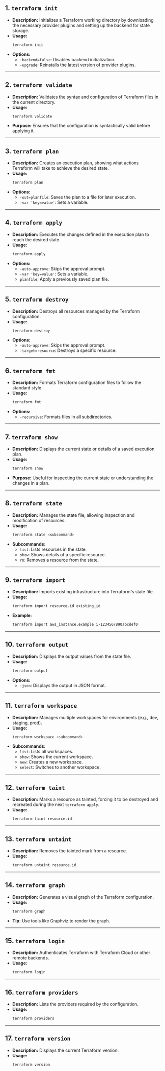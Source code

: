 
## 1. `terraform init`
- **Description:** Initializes a Terraform working directory by downloading the necessary provider plugins and setting up the backend for state storage.
- **Usage:**
  ```bash
  terraform init
  ```
- **Options:**
  - `-backend=false`: Disables backend initialization.
  - `-upgrade`: Reinstalls the latest version of provider plugins.

---

## 2. `terraform validate`
- **Description:** Validates the syntax and configuration of Terraform files in the current directory.
- **Usage:**
  ```bash
  terraform validate
  ```
- **Purpose:** Ensures that the configuration is syntactically valid before applying it.

---

## 3. `terraform plan`
- **Description:** Creates an execution plan, showing what actions Terraform will take to achieve the desired state.
- **Usage:**
  ```bash
  terraform plan
  ```
- **Options:**
  - `-out=planfile`: Saves the plan to a file for later execution.
  - `-var 'key=value'`: Sets a variable.

---

## 4. `terraform apply`
- **Description:** Executes the changes defined in the execution plan to reach the desired state.
- **Usage:**
  ```bash
  terraform apply
  ```
- **Options:**
  - `-auto-approve`: Skips the approval prompt.
  - `-var 'key=value'`: Sets a variable.
  - `planfile`: Apply a previously saved plan file.

---

## 5. `terraform destroy`
- **Description:** Destroys all resources managed by the Terraform configuration.
- **Usage:**
  ```bash
  terraform destroy
  ```
- **Options:**
  - `-auto-approve`: Skips the approval prompt.
  - `-target=resource`: Destroys a specific resource.

---

## 6. `terraform fmt`
- **Description:** Formats Terraform configuration files to follow the standard style.
- **Usage:**
  ```bash
  terraform fmt
  ```
- **Options:**
  - `-recursive`: Formats files in all subdirectories.

---

## 7. `terraform show`
- **Description:** Displays the current state or details of a saved execution plan.
- **Usage:**
  ```bash
  terraform show
  ```
- **Purpose:** Useful for inspecting the current state or understanding the changes in a plan.

---

## 8. `terraform state`
- **Description:** Manages the state file, allowing inspection and modification of resources.
- **Usage:**
  ```bash
  terraform state <subcommand>
  ```
- **Subcommands:**
  - `list`: Lists resources in the state.
  - `show`: Shows details of a specific resource.
  - `rm`: Removes a resource from the state.

---

## 9. `terraform import`
- **Description:** Imports existing infrastructure into Terraform's state file.
- **Usage:**
  ```bash
  terraform import resource.id existing_id
  ```
- **Example:**
  ```bash
  terraform import aws_instance.example i-1234567890abcdef0
  ```

---

## 10. `terraform output`
- **Description:** Displays the output values from the state file.
- **Usage:**
  ```bash
  terraform output
  ```
- **Options:**
  - `-json`: Displays the output in JSON format.

---

## 11. `terraform workspace`
- **Description:** Manages multiple workspaces for environments (e.g., dev, staging, prod).
- **Usage:**
  ```bash
  terraform workspace <subcommand>
  ```
- **Subcommands:**
  - `list`: Lists all workspaces.
  - `show`: Shows the current workspace.
  - `new`: Creates a new workspace.
  - `select`: Switches to another workspace.

---

## 12. `terraform taint`
- **Description:** Marks a resource as tainted, forcing it to be destroyed and recreated during the next `terraform apply`.
- **Usage:**
  ```bash
  terraform taint resource.id
  ```

---

## 13. `terraform untaint`
- **Description:** Removes the tainted mark from a resource.
- **Usage:**
  ```bash
  terraform untaint resource.id
  ```

---

## 14. `terraform graph`
- **Description:** Generates a visual graph of the Terraform configuration.
- **Usage:**
  ```bash
  terraform graph
  ```
- **Tip:** Use tools like Graphviz to render the graph.

---

## 15. `terraform login`
- **Description:** Authenticates Terraform with Terraform Cloud or other remote backends.
- **Usage:**
  ```bash
  terraform login
  ```

---

## 16. `terraform providers`
- **Description:** Lists the providers required by the configuration.
- **Usage:**
  ```bash
  terraform providers
  ```

---

## 17. `terraform version`
- **Description:** Displays the current Terraform version.
- **Usage:**
  ```bash
  terraform version
  ```
